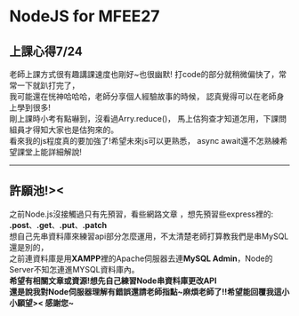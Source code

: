 # NodeJS for MFEE27 

## 上課心得7/24

老師上課方式很有趣講課速度也剛好~也很幽默!
打code的部分就稍微偏快了，常常一下就趴打完了，  
我可能還在恍神哈哈哈，老師分享個人經驗故事的時候，
認真覺得可以在老師身上學到很多!  
剛上課時小考有點嚇到，沒看過Arry.reduce()，
馬上估狗查才知道怎用，下課問組員才得知大家也是估狗來的。  
看來我的js程度真的要加強了!希望未來js可以更熟悉，
async await還不怎熟練希望課堂上能詳細解說!

***
## 許願池!><

之前Node.js沒接觸過只有先預習，看些網路文章
，想先預習些express裡的:
**.post**、**.get**、**.put**、**.patch**  
想自己先串資料庫來練習api部分怎麼運用，不太清楚老師打算教我們是串MySQL還是別的，  
之前連資料庫是用**XAMPP**裡的Apache伺服器去連**MySQL Admin**，Node的Server不知怎連進MYSQL資料庫內。  
**希望有相關文章或資源!想先自己練習Node串資料庫更改API**  
**還是說我對Node伺服器理解有錯誤還請老師指點~麻煩老師了!!希望能回覆我這小小願望>< 感謝您~**





